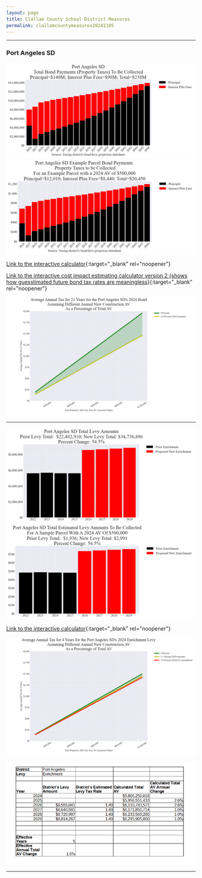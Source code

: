 ```yaml
---
layout: page
title: Clallam County School District Measures
permalink: clallamcountymeasures20241105
---
```


___

### Port Angeles SD

![Port Angeles SD bond totals chart](pagesManual/LeviesReport/20241105/PortAngeles.png "Port Angeles SD bond totals chart")
![Port Angeles SD bond example parcel chart](pagesManual/LeviesReport/20241105/PortAngelesParcel.png "Port Angeles SD bond example parcel chart")

[Link to the interactive calculator](calculator_port_angeles_20241105_enhanced){:target="_blank" rel="noopener"}

[Link to the interactive cost impact estimating calculator version 2 {shows how guesstimated future bond tax rates are meaningless}](table_port_angeles_bond_20241105){:target="_blank" rel="noopener"}

![Port Angeles SD average annual costs for different new construction rates](pagesManual/LeviesReport/20241105/PortAngelesNewConstruction.png "Port Angeles SD new construction chart")

___


![Port Angeles SD enrichment levy totals chart](pagesManual/LeviesReport/20241105/PortAngelesEnrichment.png "Port Angeles SD enrichment levy totals chart")
![Port Angeles SD enrichment levy example parcel chart](pagesManual/LeviesReport/20241105/PortAngelesEnrichmentParcel.png "Port Angeles SD enrichment  example parcel chart")

[Link to the interactive calculator](calculator_port_angeles_enrichment_20241105_enhanced){:target="_blank" rel="noopener"}

![Port Angeles SD average annual costs for different new construction rates](pagesManual/LeviesReport/20241105/PortAngelesEnrichmentLevyNewConstruction.png "Port Angeles SD new construction chart")

![Port Angeles SD effective annual Total AV change](pagesManual/LeviesReport/20241105/PortAngelesSDEnrichmentEffNewConstructionRate.png "Port Angeles SD new construction rate table")

___

